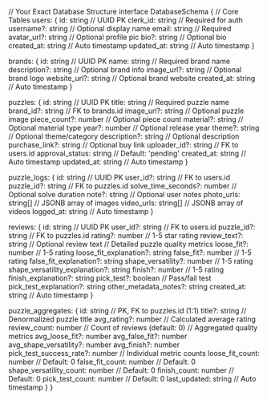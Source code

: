 // Your Exact Database Structure
interface DatabaseSchema {
  // Core Tables
  users: {
    id: string                    // UUID PK
    clerk_id: string             // Required for auth
    username?: string            // Optional display name
    email: string                // Required
    avatar_url?: string          // Optional profile pic
    bio?: string                 // Optional bio
    created_at: string           // Auto timestamp
    updated_at: string           // Auto timestamp
  }

  brands: {
    id: string                   // UUID PK
    name: string                 // Required brand name
    description?: string         // Optional brand info
    image_url?: string          // Optional brand logo
    website_url?: string        // Optional brand website
    created_at: string          // Auto timestamp
  }

  puzzles: {
    id: string                   // UUID PK
    title: string                // Required puzzle name
    brand_id?: string           // FK to brands.id
    image_url?: string          // Optional puzzle image
    piece_count?: number        // Optional piece count
    material?: string           // Optional material type
    year?: number               // Optional release year
    theme?: string              // Optional theme/category
    description?: string        // Optional description
    purchase_link?: string      // Optional buy link
    uploader_id?: string        // FK to users.id
    approval_status: string     // Default: 'pending'
    created_at: string          // Auto timestamp
    updated_at: string          // Auto timestamp
  }

  puzzle_logs: {
    id: string                   // UUID PK
    user_id?: string            // FK to users.id
    puzzle_id?: string          // FK to puzzles.id
    solve_time_seconds?: number // Optional solve duration
    note?: string               // Optional user notes
    photo_urls: string[]        // JSONB array of images
    video_urls: string[]        // JSONB array of videos
    logged_at: string           // Auto timestamp
  }

  reviews: {
    id: string                   // UUID PK
    user_id?: string            // FK to users.id
    puzzle_id?: string          // FK to puzzles.id
    rating?: number             // 1-5 star rating
    review_text?: string        // Optional review text
    // Detailed puzzle quality metrics
    loose_fit?: number          // 1-5 rating
    loose_fit_explanation?: string
    false_fit?: number          // 1-5 rating
    false_fit_explanation?: string
    shape_versatility?: number  // 1-5 rating
    shape_versatility_explanation?: string
    finish?: number             // 1-5 rating
    finish_explanation?: string
    pick_test?: boolean         // Pass/fail test
    pick_test_explanation?: string
    other_metadata_notes?: string
    created_at: string          // Auto timestamp
  }

  puzzle_aggregates: {
    id: string                   // PK, FK to puzzles.id (1:1)
    title?: string              // Denormalized puzzle title
    avg_rating?: number         // Calculated average rating
    review_count: number        // Count of reviews (default: 0)
    // Aggregated quality metrics
    avg_loose_fit?: number
    avg_false_fit?: number
    avg_shape_versatility?: number
    avg_finish?: number
    pick_test_success_rate?: number
    // Individual metric counts
    loose_fit_count: number     // Default: 0
    false_fit_count: number     // Default: 0
    shape_versatility_count: number // Default: 0
    finish_count: number        // Default: 0
    pick_test_count: number     // Default: 0
    last_updated: string        // Auto timestamp
  }
}